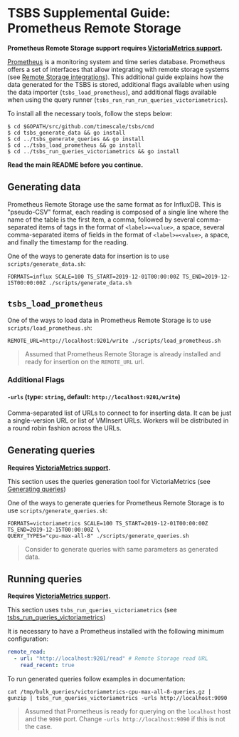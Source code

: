 # TSBS Supplemental Guide: Prometheus Remote Storage

**Prometheus Remote Storage support requires [VictoriaMetrics support][victoriametrics-pull-request].**

[Prometheus](https://github.com/prometheus/prometheus) is a monitoring system and time series database.
Prometheus offers a set of interfaces that allow integrating with remote storage systems
(see [Remote Storage integrations](https://prometheus.io/docs/prometheus/latest/storage/#remote-storage-integrations)).
This additional guide explains how the data generated for the TSBS is stored,
additional flags available when using the data importer (`tsbs_load_prometheus`),
and additional flags available when using the query runner (`tsbs_run_run_run_queries_victoriametrics`).

To install all the necessary tools, follow the steps below:
```
$ cd $GOPATH/src/github.com/timescale/tsbs/cmd
$ cd tsbs_generate_data && go install
$ cd ../tsbs_generate_queries && go install
$ cd ../tsbs_load_prometheus && go install
$ cd ../tsbs_run_queries_victoriametrics && go install
```

**Read the main README before you continue.**

## Generating data

Prometheus Remote Storage use the same format as for InfluxDB.
This is "pseudo-CSV" format, each reading is composed of a single line
where the name of the table is the first item, a comma,
followed by several comma-separated items of tags in the format
of `<label>=<value>`, a space, several comma-separated items of fields
in the format of `<label>=<value>`, a space, and finally the timestamp
for the reading.

One of the ways to generate data for insertion is to use `scripts/generate_data.sh`:
```text
FORMATS=influx SCALE=100 TS_START=2019-12-01T00:00:00Z TS_END=2019-12-15T00:00:00Z ./scripts/generate_data.sh
```

## `tsbs_load_prometheus`

One of the ways to load data in Prometheus Remote Storage is to use `scripts/load_prometheus.sh`:
```text
REMOTE_URL=http://localhost:9201/write ./scripts/load_prometheus.sh
```
> Assumed that Prometheus Remote Storage is already installed and ready for insertion on the `REMOTE_URL` url.

### Additional Flags

#### `-urls` (type: `string`, default: `http://localhost:9201/write`)

Comma-separated list of URLs to connect to for inserting data. It can be
just a single-version URL or list of VMInsert URLs. Workers will be
distributed in a round robin fashion across the URLs.

## Generating queries

**Requires [VictoriaMetrics support][victoriametrics-pull-request].**

This section uses the queries generation tool for VictoriaMetrics 
(see [Generating queries](https://github.com/timescale/tsbs/blob/46f535f7d36c41ed3091ff050c63c7da84d0ddd8/docs/victoriametrics.md#generating-queries))

One of the ways to generate queries for Prometheus Remote Storage is to use `scripts/generate_queries.sh`:
```text
FORMATS=victoriametrics SCALE=100 TS_START=2019-12-01T00:00:00Z TS_END=2019-12-15T00:00:00Z \
QUERY_TYPES="cpu-max-all-8" ./scripts/generate_queries.sh
```
> Consider to generate queries with same parameters as generated data.

## Running queries

**Requires [VictoriaMetrics support][victoriametrics-pull-request].**

This section uses `tsbs_run_queries_victoriametrics` 
(see [tsbs_run_queries_victoriametrics](https://github.com/timescale/tsbs/blob/46f535f7d36c41ed3091ff050c63c7da84d0ddd8/docs/victoriametrics.md#tsbs_run_queries_victoriametrics))

It is necessary to have a Prometheus installed with the following minimum configuration:
```yaml
remote_read:
  - url: "http://localhost:9201/read" # Remote Storage read URL
    read_recent: true
```

To run generated queries follow examples in documentation:
```text
cat /tmp/bulk_queries/victoriametrics-cpu-max-all-8-queries.gz | gunzip | tsbs_run_queries_victoriametrics -urls http://localhost:9090
```
> Assumed that Prometheus is ready for querying on the `localhost` host and the `9090` port.
> Change `-urls http://localhost:9090` if this is not the case.

[victoriametrics-pull-request]: https://github.com/timescale/tsbs/pull/96
